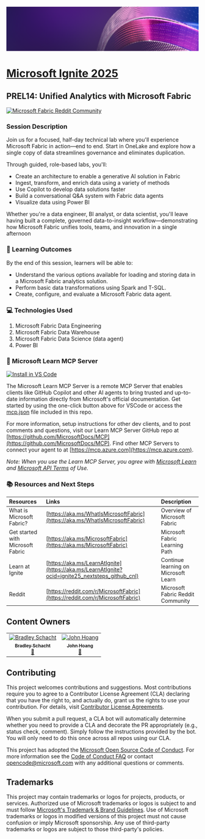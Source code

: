 <p align="center">
<img src="img/Banner-ignite-25.png" alt="decorative banner" width="1200"/>
</p>

# [Microsoft Ignite 2025](https://ignite.microsoft.com)

## PREL14: Unified Analytics with Microsoft Fabric

[![Microsoft Fabric Reddit Community](https://img.shields.io/badge/Reddit-Microsoft%20Fabric%20Reddit%20Community-%23FF4500?logo=reddit)](https://www.reddit.com/r/MicrosoftFabric/)

### Session Description

Join us for a focused, half-day technical lab where you'll experience Microsoft Fabric in action—end to end. Start in OneLake and explore how a single copy of data streamlines governance and eliminates duplication.

Through guided, role-based labs, you'll: 

- Create an architecture to enable a generative AI solution in Fabric 
- Ingest, transform, and enrich data using a variety of methods 
- Use Copilot to develop data solutions faster 
- Build a conversational Q&A system with Fabric data agents 
- Visualize data using Power BI 

Whether you're a data engineer, BI analyst, or data scientist, you'll leave having built a complete, governed data-to-insight workflow—demonstrating how Microsoft Fabric unifies tools, teams, and innovation in a single afternoon

### 🧠 Learning Outcomes

By the end of this session, learners will be able to:

- Understand the various options available for loading and storing data in a Microsoft Fabric analytics solution. 
- Perform basic data transformations using Spark and T-SQL. 
- Create, configure, and evaluate a Microsoft Fabric data agent. 

### 💻 Technologies Used

1. Microsoft Fabric Data Engineering
1. Microsoft Fabric Data Warehouse
1. Microsoft Fabric Data Science (data agent)
1. Power BI

### 🌟 Microsoft Learn MCP Server

[![Install in VS Code](https://img.shields.io/badge/VS_Code-Install_Microsoft_Docs_MCP-0098FF?style=flat-square&logo=visualstudiocode&logoColor=white)](https://vscode.dev/redirect/mcp/install?name=microsoft.docs.mcp&config=%7B%22type%22%3A%22http%22%2C%22url%22%3A%22https%3A%2F%2Flearn.microsoft.com%2Fapi%2Fmcp%22%7D)

The Microsoft Learn MCP Server is a remote MCP Server that enables clients like GitHub Copilot and other AI agents to bring trusted and up-to-date information directly from Microsoft's official documentation. Get started by using the one-click button above for VSCode or access the [mcp.json](.vscode/mcp.json) file included in this repo.

For more information, setup instructions for other dev clients, and to post comments and questions, visit our Learn MCP Server GitHub repo at [https://github.com/MicrosoftDocs/MCP](https://github.com/MicrosoftDocs/MCP). Find other MCP Servers to connect your agent to at [https://mcp.azure.com](https://mcp.azure.com).

*Note: When you use the Learn MCP Server, you agree with [Microsoft Learn](https://learn.microsoft.com/en-us/legal/termsofuse) and [Microsoft API Terms](https://learn.microsoft.com/en-us/legal/microsoft-apis/terms-of-use) of Use.*

### 📚 Resources and Next Steps

| Resources          | Links                             | Description        |
|:-------------------|:----------------------------------|:-------------------|
| What is Microsoft Fabric? | [https://aka.ms/WhatIsMicrosoftFabric](https://aka.ms/WhatIsMicrosoftFabric) | Overview of Microsoft Fabric |
| Get started with Microsoft Fabric | [https://aka.ms/MicrosoftFabric](https://aka.ms/MicrosoftFabric)| Microsoft Fabric Learning Path |
| Learn at Ignite | [https://aka.ms/LearnAtIgnite](https://aka.ms/LearnAtIgnite?ocid=ignite25_nextsteps_github_cnl) | Continue learning on Microsoft Learn |
| Reddit | [https://reddit.com/r/MicrosoftFabric](https://reddit.com/r/MicrosoftFabric)| Microsoft Fabric Reddit Community |

## Content Owners

<!-- TODO: Add yourself as a content owner
1. Change the src in the image tag to {your github url}.png
2. Change INSERT NAME HERE to your name
3. Change the github url in the final href to your url. -->

<table>
<tr>
    <td align="center">
        <a href="http://github.com/bradleyschacht">
        <img src="https://github.com/bradleyschacht.png" width="100px;" alt="Bradley Schacht"/><br />
        <sub><b>Bradley Schacht</b></sub></a><br />
        <a href="https://github.com/bradleyschacht" title="talk">📢</a> 
    </td>
    <td align="center">
        <a href="http://github.com/johnphoang">
        <img src="https://github.com/johnphoang.png" width="100px;" alt="John Hoang"/><br />
        <sub><b>John Hoang</b></sub></a><br />
        <a href="https://github.com/johnphoang" title="talk">📢</a> 
    </td>
</tr></table>


## Contributing

This project welcomes contributions and suggestions.  Most contributions require you to agree to a
Contributor License Agreement (CLA) declaring that you have the right to, and actually do, grant us
the rights to use your contribution. For details, visit [Contributor License Agreements](https://cla.opensource.microsoft.com).

When you submit a pull request, a CLA bot will automatically determine whether you need to provide
a CLA and decorate the PR appropriately (e.g., status check, comment). Simply follow the instructions
provided by the bot. You will only need to do this once across all repos using our CLA.

This project has adopted the [Microsoft Open Source Code of Conduct](https://opensource.microsoft.com/codeofconduct/).
For more information see the [Code of Conduct FAQ](https://opensource.microsoft.com/codeofconduct/faq/) or
contact [opencode@microsoft.com](mailto:opencode@microsoft.com) with any additional questions or comments.

## Trademarks

This project may contain trademarks or logos for projects, products, or services. Authorized use of Microsoft
trademarks or logos is subject to and must follow
[Microsoft's Trademark & Brand Guidelines](https://www.microsoft.com/legal/intellectualproperty/trademarks/usage/general).
Use of Microsoft trademarks or logos in modified versions of this project must not cause confusion or imply Microsoft sponsorship.
Any use of third-party trademarks or logos are subject to those third-party's policies.
